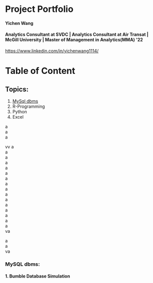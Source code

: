# Project Portfolio
#### Yichen Wang
#### Analytics Consultant at SVDC | Analytics Consultant at Air Transat | McGill University | Master of Management in Analytics(MMA) '22
https://www.linkedin.com/in/yichenwang1114/

# Table of Content <br>
## Topics:
1. [MySql dbms](###MySQL-dbms:)
2. R-Programming<br> 
3. Python<br> 
4. Excel<br>

a<br>
a<br>
a<br>

vv
a<br>
a<br>
a<br>
a<br>
a<br>
a<br>
a<br>
a<br>
a<br>
a<br>
a<br>
a<br>
a<br>
a<br>a<br>a<br>
va<br>

a<br>
a<br>
va<br>

### MySQL dbms:
#### 1. Bumble Database Simulation


